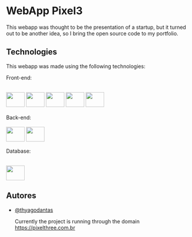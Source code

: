 
# WebApp Pixel3

This webapp was thought to be the presentation of a startup, but it turned out to be another idea, so I bring the open source code to my portfolio.


## Technologies

This webapp was made using the following technologies:

Front-end:

<div style="display: inline_block"><br>
  <img height="40" width="50" src="https://cdn.jsdelivr.net/gh/devicons/devicon/icons/html5/html5-original.svg" />
  <img height="40" width="50" src="https://cdn.jsdelivr.net/gh/devicons/devicon/icons/css3/css3-original.svg" />
  <img height="40" width="50" src="https://cdn.jsdelivr.net/gh/devicons/devicon/icons/sass/sass-original.svg" />
  <img height="40" width="50" src="https://cdn.jsdelivr.net/gh/devicons/devicon/icons/javascript/javascript-original.svg" />
  <img height="40" width="50" src="https://cdn.jsdelivr.net/gh/devicons/devicon/icons/jquery/jquery-original.svg" />
</div>
<br/>
Back-end:

<div style="display: inline_block"><br>
  
  <img height="40" width="50" src="https://cdn.jsdelivr.net/gh/devicons/devicon/icons/nodejs/nodejs-original.svg" />
  <img height="40" width="50" src="https://cdn.jsdelivr.net/gh/devicons/devicon/icons/express/express-original.svg" />
</div>

Database:

<div style="display: inline_block"><br>
  <img height="40" width="50" src="https://cdn.jsdelivr.net/gh/devicons/devicon/icons/mysql/mysql-original.svg" />
</div>

## Autores

- [@thyagodantas](https://www.github.com/octokatherine)

  Currently the project is running through the domain https://pixelthree.com.br

